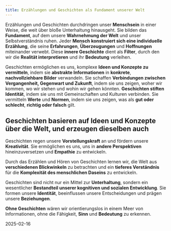 ```yaml
---
title: Erzählungen und Geschichten als Fundament unserer Welt
---
```

Erzählungen und Geschichten durchdringen unser **Menschsein** in einer Weise, die weit über bloße Unterhaltung hinausgeht. Sie bilden das **Fundament**, auf dem unsere **Wahrnehmung der Welt** und unser Selbstverständnis ruhen. Jeder **Mensch konstruiert sich eine individuelle Erzählung**, die seine **Erfahrungen**, **Überzeugungen** und **Hoffnungen** miteinander verwebt. Diese **innere Geschichte** dient als **Filter**, durch den wir die **Realität interpretieren** und ihr **Bedeutung** verleihen.

Geschichten ermöglichen es uns, komplexe **Ideen und Konzepte zu vermitteln**, indem sie **abstrakte Informationen** in **konkrete**, **nachvollziehbare Bilder** verwandeln. Sie schaffen **Verbindungen zwischen Vergangenheit, Gegenwart und Zukunft**, indem sie uns zeigen, woher wir kommen, wo wir stehen und wohin wir gehen könnten. **Geschichten stiften Identität**, indem sie uns mit Gemeinschaften und Kulturen verbinden. Sie vermitteln **Werte** und **Normen**, indem sie uns zeigen, was als **gut oder schlecht**, **richtig oder falsch** gilt.

## Geschichten basieren auf Ideen und Konzepte über die Welt, und erzeugen dieselben auch

Geschichten regen unsere **Vorstellungskraft** an und fördern unsere **Kreativität**. Sie ermöglichen es uns, uns in **andere Perspektiven** hineinzuversetzen und **Empathie** zu entwickeln. 

Durch das Erzählen und Hören von Geschichten lernen wir, die Welt aus **verschiedenen Blickwinkeln** zu betrachten und ein **tieferes Verständnis** für die **Komplexität des menschlichen Daseins** zu entwickeln.

Geschichten sind nicht nur ein Mittel zur **Unterhaltung**, sondern ein wesentlicher **Bestandteil unserer kognitiven und sozialen Entwicklung**. Sie formen unsere **Identität**, beeinflussen unsere Entscheidungen und prägen unsere **Beziehungen**. 

**Ohne Geschichten** wären wir orientierungslos in einem Meer von Informationen, ohne die Fähigkeit, **Sinn** und **Bedeutung** zu erkennen.

2025-02-16
